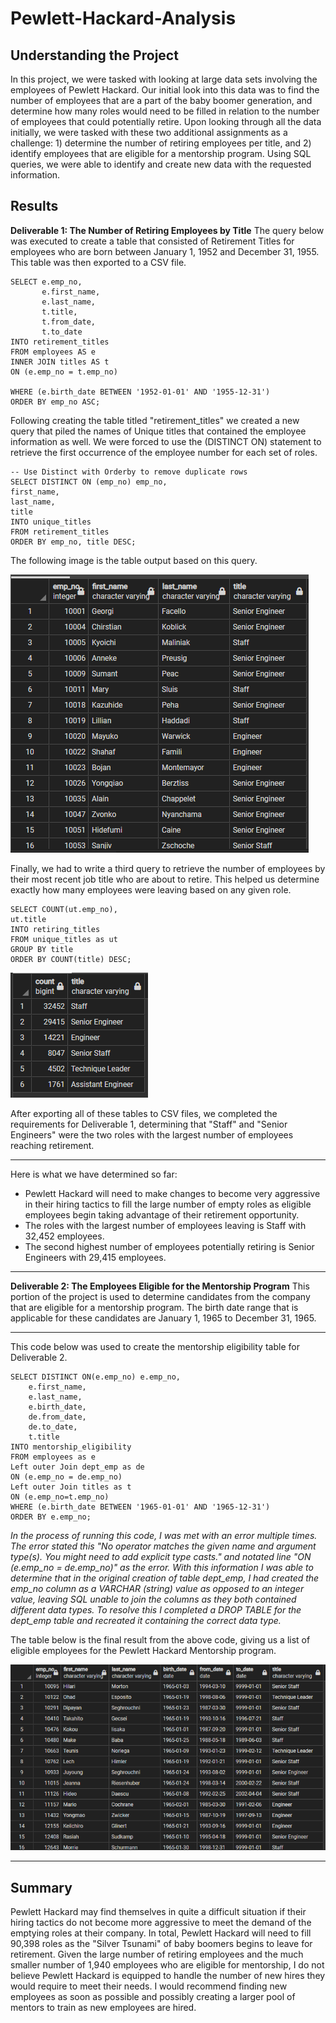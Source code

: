 # Pewlett-Hackard-Analysis
## Understanding the Project
In this project, we were tasked with looking at large data sets involving the employees of Pewlett Hackard. Our initial look into this data was to find the number of employees that are a part of the baby boomer generation, and determine how many roles would need to be filled in relation to the number of employees that could potentially retire. Upon looking through all the data initially, we were tasked with these two additional assignments as a challenge: 1) determine the number of retiring employees per title, and 2) identify employees that are eligible for a mentorship program. Using SQL queries, we were able to identify and create new data with the requested information.
## Results
**Deliverable 1: The Number of Retiring Employees by Title**
The query below was executed to create a table that consisted of Retirement Titles for employees who are born between January 1, 1952 and December 31, 1955. This table was then exported to a CSV file.
```
SELECT e.emp_no,
	   e.first_name,
	   e.last_name,
	   t.title,
	   t.from_date,
	   t.to_date
INTO retirement_titles
FROM employees AS e
INNER JOIN titles AS t
ON (e.emp_no = t.emp_no)

WHERE (e.birth_date BETWEEN '1952-01-01' AND '1955-12-31')
ORDER BY emp_no ASC;
```
Following creating the table titled "retirement_titles" we created a new query that piled the names of Unique titles that contained the employee information as well. We were forced to use the (DISTINCT ON) statement to retrieve the first occurrence of the employee number for each set of roles.
```
-- Use Distinct with Orderby to remove duplicate rows
SELECT DISTINCT ON (emp_no) emp_no,
first_name,
last_name,
title
INTO unique_titles
FROM retirement_titles
ORDER BY emp_no, title DESC;
```
The following image is the table output based on this query.

![Unique_Titles_Table.png](https://github.com/RyanJL18/Pewlett-Hackard-Analysis/blob/main/Challenge%20Images/unique_titles_table.png)

Finally, we had to write a third query to retrieve the number of employees by their most recent job title who are about to retire. This helped us determine exactly how many employees were leaving based on any given role.
```
SELECT COUNT(ut.emp_no),
ut.title
INTO retiring_titles
FROM unique_titles as ut
GROUP BY title
ORDER BY COUNT(title) DESC;
```

![Retireing_Role_Count.png](https://github.com/RyanJL18/Pewlett-Hackard-Analysis/blob/main/Challenge%20Images/Retiring_titles_table.png)

After exporting all of these tables to CSV files, we completed the requirements for Deliverable 1, determining that "Staff" and "Senior Engineers" were the two roles with the largest number of employees reaching retirement.

---
Here is what we have determined so far:
- Pewlett Hackard will need to make changes to become very aggressive in their hiring tactics to fill the large number of empty roles as eligible employees begin taking advantage of their retirement opportunity.
- The roles with the largest number of employees leaving is Staff with 32,452 employees. 
- The second highest number of employees potentially retiring is Senior Engineers with 29,415 employees.
---

**Deliverable 2: The Employees Eligible for the Mentorship Program**
This portion of the project is used to determine candidates from the company that are eligible for a mentorship program. The birth date range that is applicable for these candidates are January 1, 1965 to December 31, 1965.

---
This code below was used to create the mentorship eligibility table for Deliverable 2.

```
SELECT DISTINCT ON(e.emp_no) e.emp_no, 
    e.first_name, 
    e.last_name, 
    e.birth_date,
    de.from_date,
    de.to_date,
    t.title
INTO mentorship_eligibility
FROM employees as e
Left outer Join dept_emp as de
ON (e.emp_no = de.emp_no)
Left outer Join titles as t
ON (e.emp_no=t.emp_no)
WHERE (e.birth_date BETWEEN '1965-01-01' AND '1965-12-31')
ORDER BY e.emp_no;
```
*In the process of running this code, I was met with an error multiple times. The error stated this "No operator matches the given name and argument type(s). You might need to add explicit type casts." and notated line "ON (e.emp_no = de.emp_no)" as the error. With this information I was able to determine that in the original creation of table dept_emp, I had created the emp_no column as a VARCHAR (string) value as opposed to an integer value, leaving SQL unable to join the columns as they both contained different data types. To resolve this I completed a DROP TABLE for the dept_emp table and recreated it containing the correct data type.*

The table below is the final result from the above code, giving us a list of eligible employees for the Pewlett Hackard Mentorship program.

![Mentorship_Eligibility.png](https://github.com/RyanJL18/Pewlett-Hackard-Analysis/blob/main/Challenge%20Images/mentorship_eligibility.png)

---

## Summary

Pewlett Hackard may find themselves in quite a difficult situation if their hiring tactics do not become more aggressive to meet the demand of the emptying roles at their company. In total, Pewlett Hackard will need to fill 90,398 roles as the "Silver Tsunami" of baby boomers begins to leave for retirement. Given the large number of retiring employees and the much smaller number of 1,940 employees who are eligible for mentorship, I do not believe Pewlett Hackard is equipped to handle the number of new hires they would require to meet their needs. I would recommend finding new employees as soon as possible and possibly creating a larger pool of mentors to train as new employees are hired.
